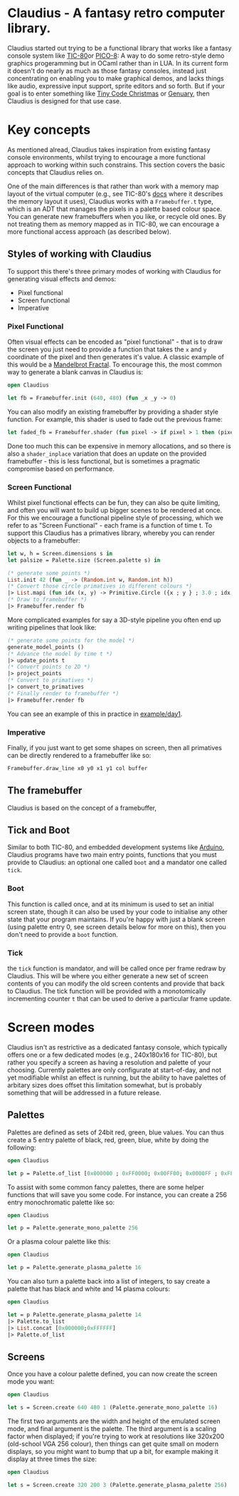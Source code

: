 # Claudius - A fantasy retro computer library.

Claudius started out trying to be a functional library that works like a fantasy console system like [TIC-80](https://tic80.com)or [PICO-8](https://www.lexaloffle.com/pico-8.php): A way to do some retro-style demo graphics progeramming but in OCaml rather than in LUA. In its current form it doesn't do nearly as much as those fantasy consoles, instead just concentrating on enabling you to make graphical demos, and lacks things like audio, expressive input support, sprite editors and so forth. But if your goal is to enter something like [Tiny Code Christmas](https://tcc.lovebyte.party) or [Genuary](https://genuary.art), then Claudius is designed for that use case.

# Key concepts

As mentioned alread, Claudius takes inspiration from existing fantasy console environments, whilst trying to encourage a more functional approach to working within such constrains. This section covers the basic concepts that Claudius relies on.

One of the main differences is that rather than work with a memory map layout of the virtual computer (e.g., see TIC-80's [docs](https://tic80.com/learn) where it describes the memory layout it uses), Claudius works with a `Framebuffer.t` type, which is an ADT that manages the pixels in a palette based colour space. You can generate new framebuffers when you like, or recycle old ones. By not treating them as memory mapped as in TIC-80, we can encourage a more functional access approach (as described below).

## Styles of working with Claudius

To support this there's three primary modes of working with Claudius for generating visual effects and demos:

- Pixel functional
- Screen functional
- Imperative

### Pixel Functional

Often visual effects can be encoded as "pixel functional" - that is to draw the screen you just need to provide a function that takes the `x` and `y` coordinate of the pixel and then generates it's value. A classic example of this would be a [Mandelbrot Fractal](https://en.wikipedia.org/wiki/Mandelbrot_set). To encourage this, the most common way to generate a blank canvas in Claudius is:

```ocaml
open Claudius

let fb = Framebuffer.init (640, 480) (fun _x _y -> 0)
```

You can also modify an existing framebuffer by providing a shader style function. For example, this shader is used to fade out the previous frame:

```ocaml
let faded_fb = Framebuffer.shader (fun pixel -> if pixel > 1 then (pixel - 1) else 0) fb
```

Done too much this can be expensive in memory allocations, and so there is also a `shader_inplace` variation that does an update on the provided framebuffer - this is less functional, but is sometimes a pragmatic compromise based on performance.

### Screen Functional

Whilst pixel functional effects can be fun, they can also be quite limiting, and often you will want to build up bigger scenes to be rendered at once. For this we encourage a functional pipeline style of processing, which we refer to as "Screen Functional" - each frame is a function of time t. To support this Claudius has a primatives library, whereby you can render objects to a framebuffer:

```ocaml
let w, h = Screen.dimensions s in
let palsize = Palette.size (Screen.palette s) in

(* generate some points *)
List.init 42 (fun _ -> (Random.int w, Random.int h))
(* Convert those circle primatives in different colours *)
|> List.mapi (fun idx (x, y) -> Primitive.Circle ({x ; y } ; 3.0 ; idx mod palsize))
(* Draw to framebuffer *)
|> Framebuffer.render fb
```

More complicated examples for say a 3D-style pipeline you often end up writing pipelines that look like:

```ocaml
(* generate some points for the model *)
generate_model_points ()
(* Advance the model by time t *)
|> update_points t
(* Convert points to 2D *)
|> project_points
(* Convert to primatives *)
|> convert_to_primatives
(* Finally render to framebuffer *)
|> Framebuffer.render fb
```

You can see an example of this in practice in [example/day1](/example/day1/bin/main.ml).

### Imperative

Finally, if you just want to get some shapes on screen, then all primatives can be directly rendered to a framebuffer like so:

```ocaml
Framebuffer.draw_line x0 y0 x1 y1 col buffer
```

## The framebuffer

Claudius is based on the concept of a framebuffer,

## Tick and Boot

Similar to both TIC-80, and embedded development systems like [Arduino](https://arduino.cc), Claudius programs have two main entry points, functions that you must provide to Claudius: an optional one called `boot` and a mandator one called `tick`.

### Boot

This function is called once, and at its minimum is used to set an initial screen state, though it can also be used by your code to initialise any other state that your program maintains. If you're happy with just a blank screen (using palette entry 0, see screen details below for more on this), then you don't need to provide a `boot` function.

### Tick

the `tick` function is mandator, and will be called once per frame redraw by Claudius. This will be where you either generate a new set of screen contents of you can modify the old screen contents and provide that back to Claudius. The tick function will be provided with a monotomically incrementing counter `t` that can be used to derive a particular frame update.

# Screen modes

Claudius isn't as restrictive as a dedicated fantasy console, which typically offers one or a few dedicated modes (e.g., 240x180x16 for TIC-80), but rather you specify a screen as having a resolution and palette of your choosing. Currently palettes are only configurate at start-of-day, and not yet modifiable whilst an effect is running, but the ability to have palettes of arbitary sizes does offset this limitation somewhat, but is probably something that will be addressed in a future release.

## Palettes

Palettes are defined as sets of 24bit red, green, blue values. You can thus create a 5 entry palette of black, red, green, blue, white by doing the following:

```ocaml
open Claudius

let p = Palette.of_list [0x000000 ; 0xFF0000; 0x00FF00; 0x0000FF ; 0xFFFFFF]
```

To assist with some common fancy palettes, there are some helper functions that will save you some code. For instance, you can create a 256 entry monochromatic palette like so:

```ocaml
open Claudius

let p = Palette.generate_mono_palette 256
```

Or a plasma colour palette like this:

```ocaml
open Claudius

let p = Palette.generate_plasma_palette 16
```

You can also turn a palette back into a list of integers, to say create a palette that has black and white and 14 plasma colours:

```ocaml
open Claudius

let = p Palette.generate_plasma_palette 14
|> Palette.to_list
|> List.concat [0x000000;0xFFFFFF]
|> Palette.of_list
```

## Screens

Once you have a colour palette defined, you can now create the screen mode you want:

```ocaml
open Claudius

let s = Screen.create 640 480 1 (Palette.generate_mono_palette 16)
```

The first two arguments are the width and height of the emulated screen mode, and final argument is the palette. The third argument is a scaling factor when displayed; if you're trying to work at resolutions like 320x200 (old-school VGA 256 colour), then things can get quite small on modern displays, so you might want to bump that up a bit, for example making it display at three times the size:

```ocaml
open Claudius

let s = Screen.create 320 200 3 (Palette.generate_plasma_palette 256)
```
